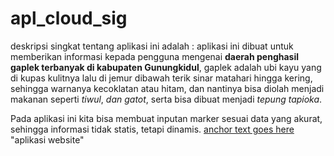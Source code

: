 # apl_cloud_sig
deskripsi singkat tentang aplikasi ini adalah :
 aplikasi ini dibuat untuk memberikan informasi kepada pengguna mengenai **daerah penghasil gaplek terbanyak di kabupaten Gunungkidul**, gaplek adalah ubi kayu yang di kupas kulitnya lalu di jemur dibawah terik sinar matahari hingga kering, sehingga warnanya kecoklatan atau hitam, dan nantinya bisa diolah menjadi makanan seperti *tiwul*, *dan gatot*, serta bisa dibuat menjadi *tepung tapioka*.  
 
 Pada aplikasi ini kita bisa membuat inputan marker sesuai data yang akurat, sehingga informasi tidak statis, tetapi dinamis.
 [anchor text goes here](https://www.arifsig.is-best.net) "aplikasi website"
 
 
